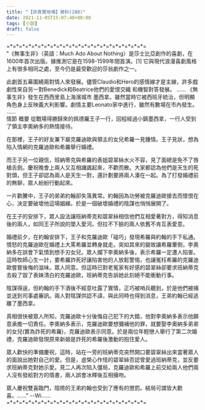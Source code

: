 ```yaml
---
title: "【非真實地場】資料(280)"
date: 2021-11-05T15:07:40+08:00
tags: [小說]
draft: false
---
```


=\*=\*=\*=\*=\*=\*=\*=\*=\*=\*=\*=\*=\*=\*=\*=\*=\*=\*=\*=\*=\*=\*=  
"《無事生非》（英語：Much Ado About Nothing）是莎士比亞創作的喜劇，在1600年首次出版。據推測它是在1598-1599年間首演。[1] 它與現代浪漫喜劇風格上有很多相同之處，至今仍是最受歡迎的莎翁劇作之一。  

此劇首五幕圍繞兩對情人來發展。儘管Claudio和Hero的感情線才是主線，許多戲劇性來自另一對Benedick和Beatrice他們的愛恨交織 和機智對答發展。
......
《無事生非》發生在西西里島上海濱城市 墨西拿。雖然當時它被西班牙統治，但明顯角色身上反映義大利影響。劇情主要Leonato家中進行，雖然有數場在市內發生。  
......  
情節
概要
從戰場得勝歸來的佩德羅王子一行，回程經過小鎮墨西拿，一行人受到了領主李奧納多的熱情接待。

在那裡，王子的好友兼下屬克羅迪歐與領主的女兒希羅一見鍾情。王子見狀，想為陷入情網的克羅迪歐和希羅舉行婚禮。

而王子另一位親信，班納蒂克與希羅的表姐碧翠絲水火不容，見了面總是免不了唇槍舌劍。慶祝晚會上兩人又互相譏諷起來，不歡而散。大家都認為他們是天生的死對頭，但王子卻認為兩人是天生一對，還計劃要將兩人湊在一起。為了打發婚禮前的無聊，眾人紛紛行動起來。

一片歡騰中，王子的弟弟約翰卻失落異常。約翰因為功勞被克羅迪歐搶去而懷恨在心，決定要破壞他這場姻緣。於是一個破壞婚禮的陰謀也悄悄展開了。

在王子的安排下，眾人設法讓班納蒂克和碧翠絲相信他們互相愛著對方，得知消息後的兩人，如同王子所說的墜入愛河。但拉不下臉的兩人依舊不肯互表愛意。

婚禮前夕，在約翰安排下，王子和克羅迪歐「碰巧」發現希羅與約翰的手下私通。憤怒的克羅迪歐在婚禮上大罵希羅並轉身就走。突如其來的變故讓希羅暈倒，李奧納多在誤會下氣憤到想手刃女兒。眾人攔下李奧納多後，表示希羅一定遭人陷害。這時牧師心生一計，要希羅詐死好讓陷害他的人放鬆警惕，也讓冤枉希羅的克羅迪歐嘗嘗後悔的滋味。眾人同意。但這時已對老冤家有好感的碧翠絲卻要求班納蒂克去殺了毀了表妹清白的克羅迪歐，班納蒂克告訴她此刻絕不能衝動行事。

陰謀得逞，但約翰的手下酒後不經意吐露了實情，正巧被哨兵聽到，於是他們被捕並送到司事處審訊。兩人對陰謀供認不諱，與此同時也得到消息，王弟約翰已經逃離了墨西拿。

真相很快被眾人所知，克羅迪歐十分後悔自己犯下的大錯，他對李奧納多表示他願意承擔一切責任。李奧納多表示，克羅迪歐要想彌補他的罪，就要娶李奧納多弟弟的女兒(實為詐死的希羅)，克羅迪歐表示同意。於是兩位年輕戀人舉行了第二次婚禮，克羅迪歐發現原來新娘是詐死的希羅後激動的抱住愛人。

眾人歡快的準備慶祝，這時，站在一旁的班納蒂克突然開口要碧翠絲出來當著眾人的面說出她對自己的愛。但是，虛榮心作怪的碧翠絲否認曾愛過班納蒂克，並反要求班納蒂克對她示愛。見二人再次陷入僵局，克羅迪歐和希羅上前交給兩人他們兩人沒有發給對方的情書，兩人誤會冰釋後互相擁吻。

眾人慶祝雙喜臨門，陰險的王弟約翰也受到了應有的懲罰。結局可謂皆大歡喜。......"
--Wi......  
=\*=\*=\*=\*=\*=\*=\*=\*=\*=\*=\*=\*=\*=\*=\*=\*=\*=\*=\*=\*=\*=\*=  